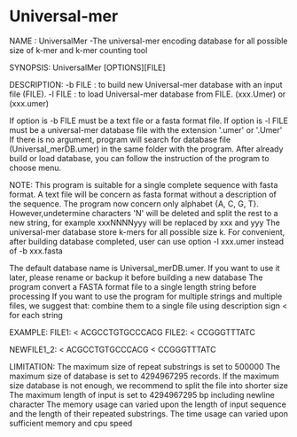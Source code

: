 # Universal-mer

NAME :
  UniversalMer -The universal-mer encoding database for all possible size of k-mer and k-mer counting tool 

SYNOPSIS: 
  UniversalMer [OPTIONS][FILE]

DESCRIPTION:
        -b FILE : to build new Universal-mer database with an input file (FILE).
        -l  FILE : to load Universal-mer database from FILE. (xxx.Umer) or (xxx.umer) 

  If option is -b  FILE must be a text file or a fasta format file.
  If option is -l  FILE must be a universal-mer database file with the extension '.umer' or '.Umer' 
  If there is no argument, program will search for database file (Universal_merDB.umer) in the same folder with the program.
  After already build or load database, you can follow the instruction of the program to choose menu. 

 
NOTE:
  This program is suitable for a single complete sequence with fasta format.
  A text file will be concern as fasta format without a description of the sequence.
  The program now concern only alphabet {A, C, G, T}. However,undetermine characters 'N' will be deleted and split the rest to  a new string, for example   xxxNNNNyyy will be replaced by  xxx and yyy 
  The universal-mer database store k-mers for all possible size k.
  For convenient, after building database completed, user can use option -l xxx.umer instead of -b xxx.fasta 

  The default database name is Universal_merDB.umer. If you want to use it later, please rename or backup it before building a new database  The program convert a FASTA format file to a single length string before processing
  If you want to use the program for multiple strings and  multiple files, we suggest that: combine them to a single file using description sign < for each string

  EXAMPLE:
   FILE1:
     <
     ACGCCTGTGCCCACG
   FILE2:
     <
     CCGGGTTTATC

   NEWFILE1_2: 
     <
     ACGCCTGTGCCCACG 
     <
     CCGGGTTTATC 


LIMITATION:
   The maximum size of repeat substrings is set to 500000
   The maximum size of database is set to 4294967295 records.
   If the maximum size database is not enough, we recommend to split the file into shorter size   The maximum length of input is set to 4294967295 bp including newline character 
   The memory usage can varied upon the length of input sequence and the length of their repeated substrings.
   The time usage can varied upon sufficient memory and cpu speed

